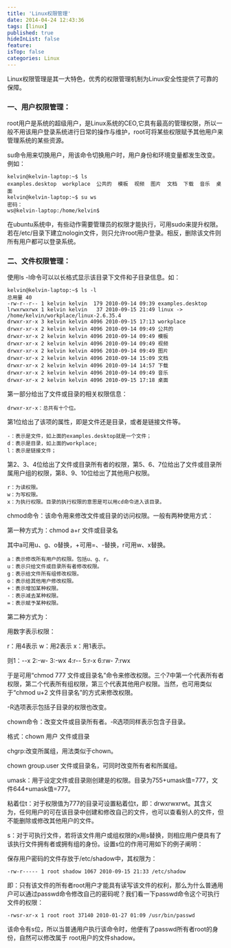```yaml
---
title: 'Linux权限管理'
date: 2014-04-24 12:43:36
tags: [linux]
published: true
hideInList: false
feature: 
isTop: false
categories: Linux
---
```


Linux权限管理是其一大特色，优秀的权限管理机制为Linux安全性提供了可靠的保障。

### **一、用户权限管理：**

root用户是系统的超级用户，是Linux系统的CEO,它具有最高的管理权限，所以一般不用该用户登录系统进行日常的操作与维护，root可将某些权限赋予其他用户来管理系统的某些资源。

su命令用来切换用户，用该命令切换用户时，用户身份和环境变量都发生改变。例如：

    kelvin@kelvin-laptop:~$ ls
    examples.desktop  workplace  公共的  模板  视频  图片  文档  下载  音乐  桌面
    kelvin@kelvin-laptop:~$ su ws
    密码： 
    ws@kelvin-laptop:/home/kelvin$ 
    

在ubuntu系统中，有些动作需要管理员的权限才能执行，可用sudo来提升权限。若在/etc/目录下建立nologin文件，则只允许root用户登录。相反，删除该文件则所有用户都可以登录系统。

### **二、文件权限管理：**

使用ls -l命令可以以长格式显示该目录下文件和子目录信息。如：

    kelvin@kelvin-laptop:~$ ls -l
    总用量 40
    -rw-r--r-- 1 kelvin kelvin  179 2010-09-14 09:39 examples.desktop
    lrwxrwxrwx 1 kelvin kelvin   37 2010-09-15 21:49 linux -> /home/kelvin/workplace/linux-2.6.35.4
    drwxr-xr-x 3 kelvin kelvin 4096 2010-09-15 17:13 workplace
    drwxr-xr-x 2 kelvin kelvin 4096 2010-09-14 09:49 公共的
    drwxr-xr-x 2 kelvin kelvin 4096 2010-09-14 09:49 模板
    drwxr-xr-x 2 kelvin kelvin 4096 2010-09-14 09:49 视频
    drwxr-xr-x 2 kelvin kelvin 4096 2010-09-14 09:49 图片
    drwxr-xr-x 2 kelvin kelvin 4096 2010-09-14 15:09 文档
    drwxr-xr-x 2 kelvin kelvin 4096 2010-09-14 14:57 下载
    drwxr-xr-x 2 kelvin kelvin 4096 2010-09-14 09:49 音乐
    drwxr-xr-x 2 kelvin kelvin 4096 2010-09-15 17:18 桌面
    

第一部分给出了文件或目录的相关权限信息：

    drwxr-xr-x：总共有十个位。
    

第1位给出了该项的属性，即是文件还是目录，或者是链接文件等。

    -：表示是文件，如上面的examples.desktop就是一个文件；
    d：表示是目录，如上面的workplace;
    l：表示是链接文件；
    

第2、3、4位给出了文件或目录所有者的权限，第5、6、7位给出了文件或目录所属用户组的权限，第8、9、10位给出了其他用户权限。

    r：为读权限。
    w：为写权限。
    x：为执行权限。目录的执行权限的意思是可以用cd命令进入该目录。
    

chmod命令：该命令用来修改文件或目录的访问权限。一般有两种使用方式：

第一种方式为：chmod a+r 文件或目录名

其中a可用u、g、o替换，+可用=、-替换，r可用w、x替换。

    a：表示修改所有用户的权限。包括u、g、r。
    u：表示只给文件或目录所有者修改权限。
    g：表示给文件所有组修改权限。
    o：表示给其他用户修改权限。
    +：表示增加某种权限。
    -：表示减去某种权限。
    =：表示赋予某种权限。
    

第二种方式为：

用数字表示权限：

r：用4表示 w：用2表示 x：用1表示。

则1：--x 2:-w- 3:-wx 4:r-- 5:r-x 6:rw- 7:rwx

于是可用“chmod 777 文件或目录名”命令来修改权限。三个7中第一个代表所有者权限，第二个代表所有组权限，第三个代表其他用户权限。当然，也可用类似于“chmod u+2 文件目录名”的方式来修改权限。

-R选项表示包括子目录的权限也改变。

chown命令：改变文件或目录所有者。-R选项同样表示包含子目录。

格式：chown 用户 文件或目录

chgrp:改变所属组，用法类似于chown。

chown group.user 文件或目录名，可同时改变所有者和所属组。

umask：用于设定文件或目录刚创建是的权限。目录为755+umask值=777，文件644+umask值=777。

粘着位t：对于权限值为777的目录可设置粘着位t，即：drwxrwxrwt。其含义为，任何用户的可在该目录中创建和修改自己的文件，也可以查看别人的文件，但不能删除或修改其他用户的文件。

s：对于可执行文件，若将该文件用户或组权限的x用s替换，则相应用户便具有了该执行文件拥有者或拥有组的身份。设置s位的作用可用如下的例子阐明：

保存用户密码的文件存放于/etc/shadow中，其权限为：

    -rw-r----- 1 root shadow 1067 2010-09-15 21:33 /etc/shadow
    

即：只有该文件的所有者root用户才能具有读写该文件的权利，那么为什么普通用户可以通过passwd命令修改自己的密码呢？我们看一下passwd命令这个可执行文件的权限：

    -rwsr-xr-x 1 root root 37140 2010-01-27 01:09 /usr/bin/passwd
    

该命令有s位，所以当普通用户执行该命令时，他便有了passwd所有者root的身份，自然可以修改属于 root用户的文件shadow。
